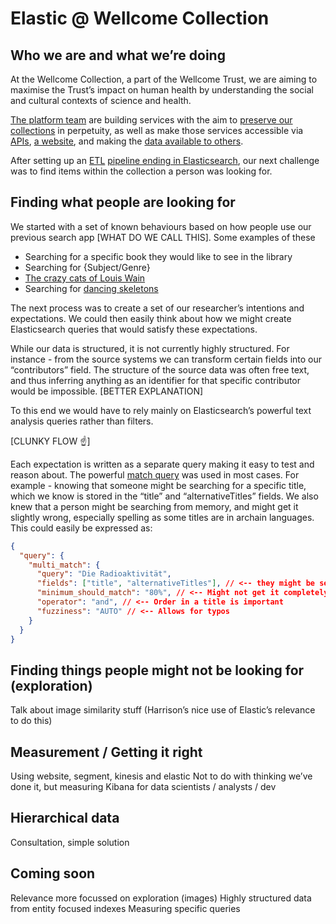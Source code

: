 # Elastic @ Wellcome Collection

## Who we are and what we’re doing

At the Wellcome Collection, a part of the Wellcome Trust, we are aiming to maximise the Trust’s impact on human health by understanding the social and cultural contexts of science and health.

[The platform team](https://github.com/wellcometrust/platform) are building services with the aim to [preserve our collections](https://github.com/wellcometrust/storage-service) in perpetuity, as well as make those services accessible via [APIs](https://developers.wellcomecollection.org/catalogue), [a website](https://wellcomecollection.org/works), and making the [data available to others](https://developers.wellcomecollection.org/datasets).

After setting up an [ETL](https://en.wikipedia.org/wiki/Extract,_transform,_load) [pipeline ending in Elasticsearch](https://www.elastic.co/elasticon/tour/2019/london/improving-search-at-wellcome-collection), our next challenge was to find items within the collection a person was looking for.

## Finding what people are looking for

We started with a set of known behaviours based on how people use our previous search app [WHAT DO WE CALL THIS].
Some examples of these

- Searching for a specific book they would like to see in the library
- Searching for {Subject/Genre}
- [The crazy cats of Louis Wain](https://wellcomecollection.org/works?query=Louis%20Wain)
- Searching for [dancing skeletons](https://wellcomecollection.org/works?query=dancing%20skeletons)

The next process was to create a set of our researcher’s intentions and expectations. We could then easily think about how we might create Elasticsearch queries that would satisfy these expectations.

While our data is structured, it is not currently highly structured. For instance - from the source systems we can transform certain fields into our “contributors” field. The structure of the source data was often free text, and thus inferring anything as an identifier for that specific contributor would be impossible. [BETTER EXPLANATION]

To this end we would have to rely mainly on Elasticsearch’s powerful text analysis queries rather than filters.

[CLUNKY FLOW ☝️]

Each expectation is written as a separate query making it easy to test and reason about. The powerful [match query](https://www.elastic.co/guide/en/elasticsearch/reference/current/query-dsl-match-query.html) was used in most cases. For example - knowing that someone might be searching for a specific title, which we know is stored in the “title” and “alternativeTitles” fields. We also knew that a person might be searching from memory, and might get it slightly wrong, especially spelling as some titles are in archain languages. This could easily be expressed as:

```json
{
  "query": {
    "multi_match": {
      "query": "Die Radioaktivität",
      "fields": ["title", "alternativeTitles"], // <-- they might be searching for either
      "minimum_should_match": "80%", // <-- Might not get it completely correct
      "operator": "and", // <-- Order in a title is important
      "fuzziness": "AUTO" // <-- Allows for typos
    }
  }
}
```

## Finding things people might not be looking for (exploration)

Talk about image similarity stuff (Harrison’s nice use of Elastic’s relevance to do this)

## Measurement / Getting it right

Using website, segment, kinesis and elastic
Not to do with thinking we’ve done it, but measuring
Kibana for data scientists / analysts / dev

## Hierarchical data

Consultation, simple solution

## Coming soon

Relevance more focussed on exploration (images)
Highly structured data from entity focused indexes
Measuring specific queries
